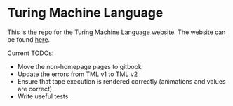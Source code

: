 # Turing Machine Language

This is the repo for the Turing Machine Language website. The website can be found [here](https://pete-g00.github.io/website-tml/).

Current TODOs:

- Move the non-homepage pages to gitbook
- Update the errors from TML v1 to TML v2
- Ensure that tape execution is rendered correctly (animations and values are correct)
- Write useful tests
